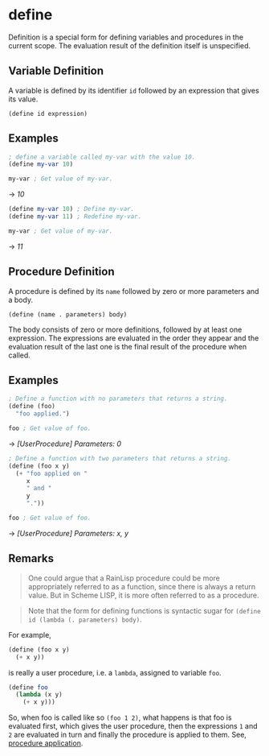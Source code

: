 # define
Definition is a special form for defining variables and procedures in the current scope.
The evaluation result of the definition itself is unspecified.

## Variable Definition
A variable is defined by its identifier `id` followed by an expression that gives its value.
```
(define id expression)
```

## Examples
```scheme
; define a variable called my-var with the value 10.
(define my-var 10)

my-var ; Get value of my-var.
```
-> *10*

```scheme
(define my-var 10) ; Define my-var.
(define my-var 11) ; Redefine my-var.

my-var ; Get value of my-var.
```
-> *11*

## Procedure Definition
A procedure is defined by its `name` followed by zero or more parameters and a body.
```
(define (name . parameters) body)
```

The body consists of zero or more definitions, followed by at least one expression.
The expressions are evaluated in the order they appear and the evaluation result of the last one
is the final result of the procedure when called.

## Examples
```scheme
; Define a function with no parameters that returns a string.
(define (foo)
  "foo applied.")

foo ; Get value of foo.
```
-> *[UserProcedure] Parameters: 0*

```scheme
; Define a function with two parameters that returns a string.
(define (foo x y)
  (+ "foo applied on "
     x
     " and "
     y
     "."))

foo ; Get value of foo.
```
-> *[UserProcedure] Parameters: x, y*

## Remarks

> One could argue that a RainLisp procedure could be more appropriately referred to as a function, since there is always a return value.
But in Scheme LISP, it is more often referred to as a procedure.

> Note that the form for defining functions is syntactic sugar for `(define id (lambda (. parameters) body)`.

For example,
```scheme
(define (foo x y)
  (+ x y))
```
is really a user procedure, i.e. a `lambda`, assigned to variable `foo`.
```scheme
(define foo
  (lambda (x y)
    (+ x y)))
```

So, when foo is called like so `(foo 1 2)`, what happens is that foo is evaluated first, which gives
the user procedure, then the expressions `1` and `2` are evaluated in turn and finally the
procedure is applied to them. See, [procedure application](function-application.md).